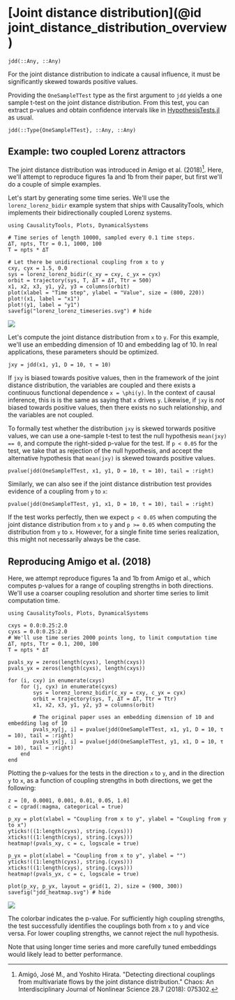 
# [Joint distance distribution](@id joint_distance_distribution_overview)

```@docs
jdd(::Any, ::Any)
```

For the joint distance distribution to indicate a causal influence, it must be significantly 
skewed towards positive values.

Providing the `OneSampleTTest` type as the first 
argument to `jdd` yields a one sample t-test on the joint distance distribution. From this test, you can extract p-values and obtain 
confidence intervals like in [HypothesisTests.jl](https://github.com/JuliaStats/HypothesisTests.jl) as usual.

```@docs
jdd(::Type{OneSampleTTest}, ::Any, ::Any)
```

## Example: two coupled Lorenz attractors

The joint distance distribution was introduced in Amigo et al. (2018)[^Amigo2018]. Here, we'll attempt to reproduce 
figures 1a and 1b from their paper, but first we'll do a couple of simple examples.

Let's start by generating some time series. We'll use the `lorenz_lorenz_bidir` example system that ships with CausalityTools, which implements their bidirectionally coupled Lorenz systems. 

```@example jdd
using CausalityTools, Plots, DynamicalSystems

# Time series of length 10000, sampled every 0.1 time steps.
ΔT, npts, Ttr = 0.1, 1000, 100
T = npts * ΔT

# Let there be unidirectional coupling from x to y
cxy, cyx = 1.5, 0.0
sys = lorenz_lorenz_bidir(c_xy = cxy, c_yx = cyx)
orbit = trajectory(sys, T, ΔT = ΔT, Ttr = 500)
x1, x2, x3, y1, y2, y3 = columns(orbit)
plot(xlabel = "Time step", ylabel = "Value", size = (800, 220))
plot!(x1, label = "x1")
plot!(y1, label = "y1")
savefig("lorenz_lorenz_timeseries.svg") # hide
```

![](lorenz_lorenz_timeseries.svg)

Let's compute the joint distance distribution from `x` to `y`. For this example, we'll use an embedding dimension 
of 10 and embedding lag of 10. In real applications, these parameters should be optimized.

```@example jdd
jxy = jdd(x1, y1, D = 10, τ = 10)
```

If `jxy` is biased towards positive values, then in the framework of the joint distance distribution, the variables are coupled and there exists a continuous functional dependence ``x = \phi(y)``. In the context of causal inference, this is is the same as saying that `x` drives `y`. Likewise, if `jxy` is *not* biased towards
positive values, then there exists no such relationship, and the variables are not coupled.

To formally test whether the distribution `jxy` is skewed torwards positive values, we can use a one-sample t-test to test the null hypothesis `mean(jxy) == 0`, and compute the right-sided p-value for the test. If `p < 0.05` for the test, we take that as rejection of the null hypothesis, and accept the alternative hypothesis that `mean(jxy)` is skewed towards positive values.

```@example jdd
pvalue(jdd(OneSampleTTest, x1, y1, D = 10, τ = 10), tail = :right)
```

Similarly, we can also see if the joint distance distribution test provides evidence of a coupling from `y` to `x`:

```@example jdd
pvalue(jdd(OneSampleTTest, y1, x1, D = 10, τ = 10), tail = :right)
```

If the test works perfectly, then we expect `p < 0.05` when computing the joint distance distribution from `x` to `y` and `p >= 0.05` when computing the distribution from `y` to `x`. However, for a single finite time series realization, this might not necessarily always be the case.  

## Reproducing Amigo et al. (2018)

Here, we attempt reproduce figures 1a and 1b from Amigo et al., which computes p-values for a range of coupling strengths in both directions. We'll use a coarser coupling resolution and shorter time series to limit computation time.

```@example jdd2
using CausalityTools, Plots, DynamicalSystems

cxys = 0.0:0.25:2.0
cyxs = 0.0:0.25:2.0
# We'll use time series 2000 points long, to limit computation time
ΔT, npts, Ttr = 0.1, 200, 100
T = npts * ΔT

pvals_xy = zeros(length(cyxs), length(cxys))
pvals_yx = zeros(length(cyxs), length(cxys))

for (i, cxy) in enumerate(cxys)
    for (j, cyx) in enumerate(cyxs)
        sys = lorenz_lorenz_bidir(c_xy = cxy, c_yx = cyx)
        orbit = trajectory(sys, T, ΔT = ΔT, Ttr = Ttr)
        x1, x2, x3, y1, y2, y3 = columns(orbit)

        # The original paper uses an embedding dimension of 10 and embedding lag of 10
        pvals_xy[j, i] = pvalue(jdd(OneSampleTTest, x1, y1, D = 10, τ = 10), tail = :right)
        pvals_yx[j, i] = pvalue(jdd(OneSampleTTest, y1, x1, D = 10, τ = 10), tail = :right)
    end
end
```

Plotting the p-values for the tests in the direction `x` to `y`, and in the direction `y` to `x`, as a function
of coupling strengths in both directions, we get the following:

```@example jdd2
z = [0, 0.0001, 0.001, 0.01, 0.05, 1.0]
c = cgrad(:magma, categorical = true)

p_xy = plot(xlabel = "Coupling from x to y", ylabel = "Coupling from y to x")
yticks!((1:length(cyxs), string.(cyxs)))
xticks!((1:length(cxys), string.(cxys)))
heatmap!(pvals_xy, c = c, logscale = true)

p_yx = plot(xlabel = "Coupling from x to y", ylabel = "")
yticks!((1:length(cyxs), string.(cyxs)))
xticks!((1:length(cxys), string.(cxys)))
heatmap!(pvals_yx, c = c, logscale = true)

plot(p_xy, p_yx, layout = grid(1, 2), size = (900, 300))
savefig("jdd_heatmap.svg") # hide
```

![](jdd_heatmap.svg)

The colorbar indicates the p-value. For sufficiently high coupling strengths, the test successfully identifies the couplings both from `x` to `y` and vice versa. For lower coupling strengths, we cannot reject the null hypothesis. 

Note that using longer time series and more carefully tuned embeddings would likely lead to better performance.


[^Amigo2018]: Amigó, José M., and Yoshito Hirata. "Detecting directional couplings from multivariate flows by the joint distance distribution." Chaos: An Interdisciplinary Journal of Nonlinear Science 28.7 (2018): 075302.
